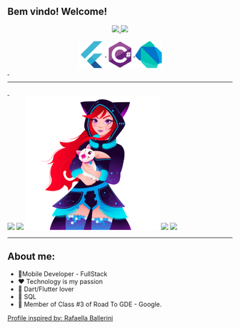 
## Bem vindo! Welcome!
<div align="center">
  <a href="https://github.com/me-lynx">
  <img height="180em" src="https://github-readme-stats.vercel.app/api?username=me-lynx&show_icons=true&theme=dracula&include_all_commits=true&count_private=true"/>
  <img height="180em" src="https://github-readme-stats.vercel.app/api/top-langs/?username=me-lynx&layout=compact&langs_count=7&theme=dracula"/>
</div>
<div style="display: inline_block" align="center"><br>
  <img align="center" alt="Me-Flutter" height="60" width="60" src="https://raw.githubusercontent.com/devicons/devicon/master/icons/flutter/flutter-original.svg">
  <img align="center" alt="Me-Csharp" height="60" width="60" src="https://raw.githubusercontent.com/devicons/devicon/master/icons/csharp/csharp-original.svg">
  <img align="center" alt="Me-Dart" height="60" width="60" src="https://raw.githubusercontent.com/devicons/devicon/master/icons/dart/dart-original.svg">
</div>
&nbsp; 
<hr style="width:100%;text-align:left;margin-left:0">
&nbsp; 
<div align="center> 
  <a href="https://instagram.com/ruivinhadoti" target="_blank"><img src="https://img.shields.io/badge/-Instagram-%23E4405F?style=for-the-badge&logo=instagram&logoColor=white" target="_blank"></a>
 	<a href="https://www.twitch.tv/melynxtv" target="_blank"><img src="https://img.shields.io/badge/Twitch-9146FF?style=for-the-badge&logo=twitch&logoColor=white" target="_blank"></a>
   <img alt="pic" height="300" width="300" src="https://raw.githubusercontent.com/me-lynx/me-lynx/main/img.png">
   <a href = "mailto:melynx@rarit.com.br"><img src="https://img.shields.io/badge/-Gmail-%23333?style=for-the-badge&logo=gmail&logoColor=white" target="_blank"></a>
  <a href="https://br.linkedin.com/in/maizalouise" target="_blank"><img src="https://img.shields.io/badge/-LinkedIn-%230077B5?style=for-the-badge&logo=linkedin&logoColor=white" target="_blank"></a> 
</div>
</div>
<hr style="width:100%;text-align:left;margin-left:0">
                                                    
<h2>About me:</h2>

<ul>
  <li>📱Mobile Developer - FullStack </li>
  <li>❤️ Technology is my passion </li>
  <li>💜 Dart/Flutter lover</li>
  <li>💙 SQL </li>
  <li>🧡 Member of Class #3 of Road To GDE - Google. </li>
</ul>  
 <a href="https://github.com/rafaballerini">Profile inspired by: Rafaella Ballerini</a>

  
  ##
